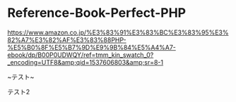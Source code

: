 # Reference-Book-Perfect-PHP
https://www.amazon.co.jp/%E3%83%91%E3%83%BC%E3%83%95%E3%82%A7%E3%82%AF%E3%83%88PHP-%E5%B0%8F%E5%B7%9D%E9%9B%84%E5%A4%A7-ebook/dp/B00P0UDWQY/ref=tmm_kin_swatch_0?_encoding=UTF8&amp;qid=1537606803&amp;sr=8-1

~テスト~

テスト2
